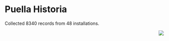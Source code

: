 # Puella Historia

Collected 8340 records from 48 installations.

<p align="right"><img src="https://xn--80aalyho.xn--p1ai/magireco/NAgitan/img/kagome.png" /></p>
